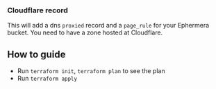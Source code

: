 ### Cloudflare record 

This will add a dns `proxied` record and a `page_rule` for your Ephermera bucket. You need to have a zone hosted at Cloudflare.

## How to guide

- Run `terraform init`, `terraform plan` to see the plan
- Run `terraform apply`